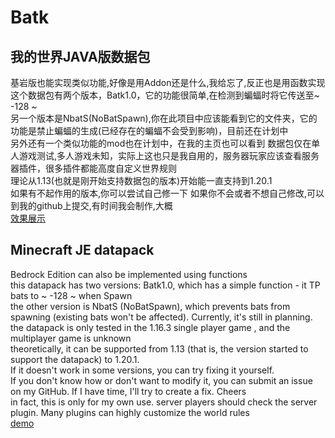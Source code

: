 # Batk
## 我的世界JAVA版数据包  
基岩版也能实现类似功能,好像是用Addon还是什么,我给忘了,反正也是用函数实现  
这个数据包有两个版本，Batk1.0，它的功能很简单,在检测到蝙蝠时将它传送至~ -128 ~  
另一个版本是NbatS(NoBatSpawn),你在此项目中应该能看到它的文件夹，它的功能是禁止蝙蝠的生成(已经存在的蝙蝠不会受到影响)，目前还在计划中  
另外还有一个类似功能的mod也在计划中，在我的主页也可以看到
数据包仅在单人游戏测试,多人游戏未知，实际上这也只是我自用的，服务器玩家应该查看服务器插件，很多插件都能高度自定义世界规则  
理论从1.13(也就是刚开始支持数据包的版本)开始能一直支持到1.20.1  
如果有不起作用的版本,你可以尝试自己修一下
如果你不会或者不想自己修改,可以到我的github上提交,有时间我会制作,大概  
[效果展示](示https://www.bilibili.com/video/BV1Xk4y1578y/?spm_id_from=333.999.0.0)  
## Minecraft JE datapack  
Bedrock Edition can also be implemented using functions  
this datapack has two versions: Batk1.0, which has a simple function - it TP bats to ~ -128 ~ when Spawn  
the other version is NbatS (NoBatSpawn), which prevents bats from spawning (existing bats won't be affected). Currently, it's still in planning.  
the datapack is only tested in the 1.16.3 single player game , and the multiplayer game is unknown  
theoretically, it can be supported from 1.13 (that is, the version started to support the datapack) to 1.20.1.   
If it doesn't work in some versions, you can try fixing it yourself.  
If you don't know how or don't want to modify it, you can submit an issue on my GitHub. If I have time, I'll try to create a fix. Cheers  
in fact, this is only for my own use. server players should check the server plugin. Many plugins can highly customize the world rules  
[demo](https://youtu.be/6tHPaMQNTI4)
